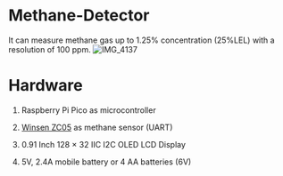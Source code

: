 # Methane-Detector
It can measure methane gas up to 1.25% concentration (25%LEL) with a resolution of 100 ppm.
![IMG_4137](https://user-images.githubusercontent.com/108894502/177846188-3d656a36-0b18-4d55-acd3-c45e23871730.jpeg)

# Hardware
1. Raspberry Pi Pico as microcontroller

2. [Winsen ZC05](https://www.winsen-sensor.com/sensors/combustible-sensor/zc05.html) as methane sensor (UART)

3. 0.91 Inch 128 × 32 IIC I2C OLED LCD Display

4.  5V, 2.4A mobile battery or 4 AA batteries (6V)
